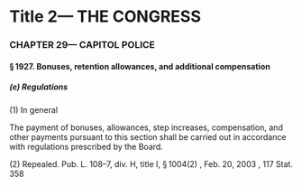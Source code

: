 
# Title 2— THE CONGRESS
### CHAPTER 29— CAPITOL POLICE
#### § 1927. Bonuses, retention allowances, and additional compensation
##### (e) Regulations

(1) In general

The payment of bonuses, allowances, step increases, compensation, and other payments pursuant to this section shall be carried out in accordance with regulations prescribed by the Board.

(2) Repealed. Pub. L. 108–7, div. H, title I, § 1004(2) , Feb. 20, 2003 , 117 Stat. 358
